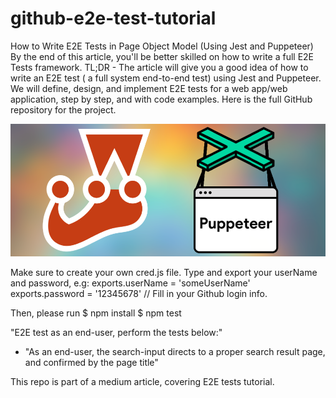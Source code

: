 # github-e2e-test-tutorial

How to Write E2E Tests in Page Object Model (Using Jest and Puppeteer)
By the end of this article, you'll be better skilled on how to write a full E2E Tests framework.
TL;DR - The article will give you a good idea of how to write an E2E test ( a full system end-to-end test) using Jest and Puppeteer. We will define, design, and implement E2E tests for a web app/web application, step by step, and with code examples. Here is the full GitHub repository for the project.

![Screenshot](jest-puppeteer.png)

Make sure to create your own cred.js file. Type and export your userName and password, e.g: 
exports.userName = 'someUserName'
exports.password = '12345678'
// Fill in your Github login info.


Then, please run
$ npm install 
$ npm test 


"E2E test as an end-user, perform the tests below:"
  - "As an end-user, the search-input directs to a proper search result page, and confirmed by the page title"
  
  
This repo is part of a medium article, covering E2E tests tutorial.



